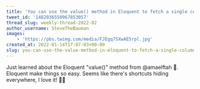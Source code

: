 ```yaml
---
title: 'You can use the value() method in Eloquent to fetch a single column from the DB'
tweet_id: '1482036550967853057'
thread_slug: weekly-thread-2022-02
author_username: SteveTheBauman
images:
    - 'https://pbs.twimg.com/media/FJEgq7SXwAE5rpl.jpg'
created_at: 2022-01-14T17:07:03+00:00
slug: you-can-use-the-value-method-in-eloquent-to-fetch-a-single-column-from-the-db
---
```

Just learned about the Eloquent "value()" method from @amaelftah 💪. Eloquent make things so easy. Seems like there's shortcuts hiding everywhere, I love it! 💅🤩